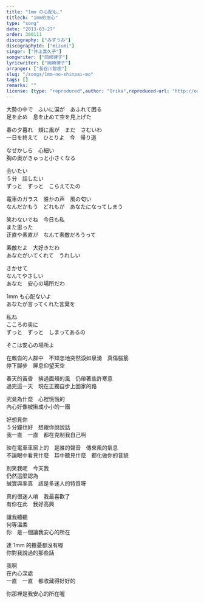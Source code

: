 ```yaml
---
title: "1mm の心配も…"
titlech: "1mm的担心"
type: "song"
date: "2013-03-27"
order: 300111
discography: ["みずうみ"]
discographyId: ["mizumi"]
singer: ["井上喜久子"]
songwriter: ["岡崎律子"]
lyricwriter: ["岡崎律子"]
arranger: ["長谷川智樹"]
slug: "/songs/1mm-no-shinpai-mo"
tags: []
remarks: ""
license: {type: "reproduced",author: "Orika",reproduced-url: "http://orikamushi.myweb.hinet.net",reproduced-website: "織歌蟲"}
---
```


大勢の中で　ふいに涙が　あふれて困る   
足を止め　息を止めて空を見上げた   
  
春の夕暮れ　頬に風が　まだ　さむいわ   
一日を終えて　ひとりよ　今　帰り道   
  
なぜかしら　心細い   
胸の奥がきゅっと小さくなる   
  
会いたい   
５分　話したい   
ずっと　ずっと　こらえてたの   
  
電車のガラス　誰かの声　風の匂い   
なんだかもう　どれもが　あなたになってしまう   
  
笑わないでね　今日も私   
また思った   
正直や素直が　なんて素敵だろうって   
  
素敵だよ　大好きだわ   
あなたがいてくれて　うれしい   
  
きかせて   
なんてやさしい   
あなた　安心の場所だわ   
  
1mm も心配ないよ   
あなたが言ってくれた言葉を   
  
私ね   
こころの奥に   
ずっと　ずっと　しまってあるの   
  
そこは安心の場所よ   
  

<!-- 翻译 -->

在雜沓的人群中　不知怎地突然淚如泉湧　真傷腦筋  
停下腳步　屏息仰望天空  
  
春天的黃昏　拂過面頰的風　仍帶著些許寒意  
過完這一天　現在正獨自步上回家的路  
  
究竟為什麼　心裡慌慌的  
內心好像被揪成小小的一團  
  
好想見你  
５分鐘也好　想跟你說說話  
我一直　一直　都在克制我自己啊  
  
映在電車車窗上的　是誰的聲音　傳來風的氣息  
不論眼中看見什麼　耳中聽見什麼　都化做你的音貌  
  
別笑我呢　今天我  
仍然這麼認為  
誠實與率真　該是多迷人的特質呀  
  
真的很迷人唷　我最喜歡了  
有你在此　我好高興  
  
讓我聽聽  
何等溫柔  
你　是一個讓我安心的所在  
  
連 1mm 的擔憂都沒有喔  
你對我說過的那些話  
  
我啊  
在內心深處  
一直　一直　都收藏得好好的  
  
你那裡是我安心的所在喔
